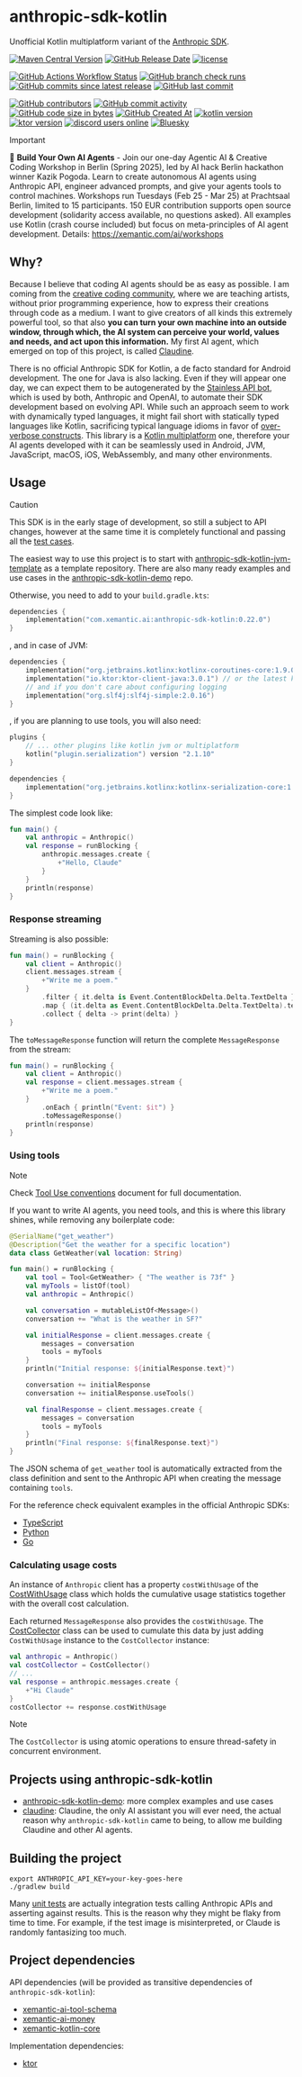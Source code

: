 # anthropic-sdk-kotlin

Unofficial Kotlin multiplatform variant of the
[Anthropic SDK](https://docs.anthropic.com/en/api/client-sdks).

[<img alt="Maven Central Version" src="https://img.shields.io/maven-central/v/com.xemantic.ai/anthropic-sdk-kotlin">](https://central.sonatype.com/artifact/com.xemantic.ai/anthropic-sdk-kotlin)
[<img alt="GitHub Release Date" src="https://img.shields.io/github/release-date/xemantic/anthropic-sdk-kotlin">](https://github.com/xemantic/anthropic-sdk-kotlin/releases)
[<img alt="license" src="https://img.shields.io/github/license/xemantic/anthropic-sdk-kotlin?color=blue">](https://github.com/xemantic/anthropic-sdk-kotlin/blob/main/LICENSE)

[<img alt="GitHub Actions Workflow Status" src="https://img.shields.io/github/actions/workflow/status/xemantic/anthropic-sdk-kotlin/build-main.yml">](https://github.com/xemantic/anthropic-sdk-kotlin/actions/workflows/build-main.yml)
[<img alt="GitHub branch check runs" src="https://img.shields.io/github/check-runs/xemantic/anthropic-sdk-kotlin/main">](https://github.com/xemantic/anthropic-sdk-kotlin/actions/workflows/build-main.yml)
[<img alt="GitHub commits since latest release" src="https://img.shields.io/github/commits-since/xemantic/anthropic-sdk-kotlin/latest">](https://github.com/xemantic/anthropic-sdk-kotlin/commits/main/)
[<img alt="GitHub last commit" src="https://img.shields.io/github/last-commit/xemantic/anthropic-sdk-kotlin">](https://github.com/xemantic/anthropic-sdk-kotlin/commits/main/)

[<img alt="GitHub contributors" src="https://img.shields.io/github/contributors/xemantic/anthropic-sdk-kotlin">](https://github.com/xemantic/anthropic-sdk-kotlin/graphs/contributors)
[<img alt="GitHub commit activity" src="https://img.shields.io/github/commit-activity/t/xemantic/anthropic-sdk-kotlin">](https://github.com/xemantic/anthropic-sdk-kotlin/commits/main/)
[<img alt="GitHub code size in bytes" src="https://img.shields.io/github/languages/code-size/xemantic/anthropic-sdk-kotlin">]()
[<img alt="GitHub Created At" src="https://img.shields.io/github/created-at/xemantic/anthropic-sdk-kotlin">](https://github.com/xemantic/anthropic-sdk-kotlin/commits)
[<img alt="kotlin version" src="https://img.shields.io/badge/dynamic/toml?url=https%3A%2F%2Fraw.githubusercontent.com%2Fxemantic%2Fanthropic-sdk-kotlin%2Fmain%2Fgradle%2Flibs.versions.toml&query=versions.kotlin&label=kotlin">](https://kotlinlang.org/docs/releases.html)
[<img alt="ktor version" src="https://img.shields.io/badge/dynamic/toml?url=https%3A%2F%2Fraw.githubusercontent.com%2Fxemantic%2Fanthropic-sdk-kotlin%2Fmain%2Fgradle%2Flibs.versions.toml&query=versions.ktor&label=ktor">](https://ktor.io/)
[<img alt="discord users online" src="https://img.shields.io/discord/811561179280965673">](https://discord.gg/vQktqqN2Vn)
[![Bluesky](https://img.shields.io/badge/Bluesky-0285FF?logo=bluesky&logoColor=fff)](https://bsky.app/profile/xemantic.com)

> [!IMPORTANT]
> 🤖 **Build Your Own AI Agents** - Join our one-day Agentic AI & Creative Coding Workshop in Berlin (Spring 2025), led by AI hack Berlin hackathon winner Kazik Pogoda. Learn to create autonomous AI agents using Anthropic API, engineer advanced prompts, and give your agents tools to control machines. Workshops run Tuesdays (Feb 25 - Mar 25) at Prachtsaal Berlin, limited to 15 participants. 150 EUR contribution supports open source development (solidarity access available, no questions asked). All examples use Kotlin (crash course included) but focus on meta-principles of AI agent development. Details: <https://xemantic.com/ai/workshops>

## Why?

Because I believe that coding AI agents should be as easy as possible. I am coming from the [creative coding community](https://creativecode.berlin/), where we are teaching artists, without prior programming experience, how to express their creations through code as a medium.
I want to give creators of all kinds this extremely powerful tool, so that also **you can turn your own machine into an outside window, through which, the AI system can perceive your world, values and needs, and act upon this information.** My first AI agent, which emerged on top of this project, is called [Claudine](https://github.com/xemantic/claudine).

There is no official Anthropic SDK for Kotlin, a de facto standard for Android development. The one for Java is also lacking. Even if they will appear one day, we can expect them to be autogenerated by the
[Stainless API bot](https://www.stainlessapi.com/), which is used by both, Anthropic and OpenAI, to automate
their SDK development based on evolving API. While such an approach seem to work with dynamically typed languages,
it might fail short with statically typed languages like Kotlin, sacrificing typical language idioms in favor
of [over-verbose constructs](https://github.com/anthropics/anthropic-sdk-go/blob/main/examples/tools/main.go).
This library is a [Kotlin multiplatform](https://kotlinlang.org/docs/multiplatform.html)
one, therefore your AI agents developed with it can be seamlessly used in Android, JVM, JavaScript, macOS, iOS, WebAssembly,
and many other environments.

## Usage

> [!CAUTION]
> This SDK is in the early stage of development, so still a subject to API changes,
> however at the same time it is completely functional and passing all the
> [test cases](src/commonTest/kotlin).

The easiest way to use this project is to start with [anthropic-sdk-kotlin-jvm-template](https://github.com/xemantic/anthropic-sdk-kotlin-jvm-template) as a template repository. There are also many ready examples and use cases in the
[anthropic-sdk-kotlin-demo](https://github.com/xemantic/anthropic-sdk-kotlin-demo) repo.

Otherwise, you need to add to your `build.gradle.kts`:

```kotlin
dependencies {
    implementation("com.xemantic.ai:anthropic-sdk-kotlin:0.22.0")
}
```

, and in case of JVM:

```kotlin
dependencies {
    implementation("org.jetbrains.kotlinx:kotlinx-coroutines-core:1.9.0")
    implementation("io.ktor:ktor-client-java:3.0.1") // or the latest ktor version
    // and if you don't care about configuring logging
    implementation("org.slf4j:slf4j-simple:2.0.16")
}
```

, if you are planning to use tools, you will also need:

```kotlin
plugins {
    // ... other plugins like kotlin jvm or multiplatform
    kotlin("plugin.serialization") version "2.1.10"
}

dependencies {
    implementation("org.jetbrains.kotlinx:kotlinx-serialization-core:1.7.3")
}
```

The simplest code look like:

```kotlin
fun main() {
    val anthropic = Anthropic()
    val response = runBlocking {
        anthropic.messages.create {
            +"Hello, Claude"
        }
    }
    println(response)
}
```

### Response streaming

Streaming is also possible:

```kotlin
fun main() = runBlocking {
    val client = Anthropic()
    client.messages.stream {
        +"Write me a poem."
    }
        .filter { it.delta is Event.ContentBlockDelta.Delta.TextDelta }
        .map { (it.delta as Event.ContentBlockDelta.Delta.TextDelta).text }
        .collect { delta -> print(delta) }
}
```

The `toMessageResponse` function will return the complete `MessageResponse` from the stream:

```kotlin
fun main() = runBlocking {
    val client = Anthropic()
    val response = client.messages.stream {
        +"Write me a poem."
    }
        .onEach { println("Event: $it") }
        .toMessageResponse()
    println(response)
}
```

### Using tools

> [!NOTE]
> Check [Tool Use conventions](docs/tool_use.md) document for full documentation.

If you want to write AI agents, you need tools, and this is where this library shines, while removing any boilerplate code:

```kotlin
@SerialName("get_weather")
@Description("Get the weather for a specific location")
data class GetWeather(val location: String)

fun main() = runBlocking {
    val tool = Tool<GetWeather> { "The weather is 73f" }
    val myTools = listOf(tool)
    val anthropic = Anthropic()

    val conversation = mutableListOf<Message>()
    conversation += "What is the weather in SF?"

    val initialResponse = client.messages.create {
        messages = conversation
        tools = myTools
    }
    println("Initial response: ${initialResponse.text}")

    conversation += initialResponse
    conversation += initialResponse.useTools()

    val finalResponse = client.messages.create {
        messages = conversation
        tools = myTools
    }
    println("Final response: ${finalResponse.text}")
}
```

The JSON schema of `get_weather` tool is automatically extracted from the class definition and sent to the Anthropic API when creating the message containing `tools`.

For the reference check equivalent examples in the official Anthropic SDKs:

* [TypeScript](https://github.com/anthropics/anthropic-sdk-typescript/blob/main/examples/tools.ts)
* [Python](https://github.com/anthropics/anthropic-sdk-python/blob/main/examples/tools.py)
* [Go](https://github.com/anthropics/anthropic-sdk-go/blob/main/examples/tools/main.go)

### Calculating usage costs

An instance of `Anthropic` client has a property `costWithUsage` of the [CostWithUsage](src/commonMain/kotlin/cost/CostCollection.kt) class which holds the cumulative usage statistics together with the overall cost calculation.

Each returned `MessageResponse` also provides the `costWithUsage`. The [CostCollector](src/commonMain/kotlin/cost/CostCollection.kt) class can be used to cumulate this data by just adding `CostWithUsage` instance to the `CostCollector` instance:

```kotlin
val anthropic = Anthropic()
val costCollector = CostCollector()
// ...
val response = anthropic.messages.create {
    +"Hi Claude"
}
costCollector += response.costWithUsage
```

> [!NOTE]
> The `CostCollector` is using atomic operations to ensure thread-safety in concurrent environment.

## Projects using anthropic-sdk-kotlin

* [anthropic-sdk-kotlin-demo](https://github.com/xemantic/anthropic-sdk-kotlin-demo): more complex examples
  and use cases
* [claudine](https://github.com/xemantic/claudine): Claudine, the only AI assistant you will ever need, the actual
  reason why `anthropic-sdk-kotlin` came to being, to allow me building Claudine and other AI agents.

## Building the project

```shell
export ANTHROPIC_API_KEY=your-key-goes-here
./gradlew build
```

Many [unit tests](src/commonTest/kotlin) are actually integration tests calling Anthropic APIs
and asserting against results. This is the reason why they might be flaky from time to time. For
example, if the test image is misinterpreted, or Claude is randomly fantasizing too much.

## Project dependencies

API dependencies (will be provided as transitive dependencies of `anthropic-sdk-kotlin`):

* [xemantic-ai-tool-schema](https://github.com/xemantic/xemantic-ai-tool-schema)
* [xemantic-ai-money](https://github.com/xemantic/xemantic-ai-money)
* [xemantic-kotlin-core](https://github.com/xemantic/xemantic-kotlin-core)

Implementation dependencies:

* [ktor](https://ktor.io/)
